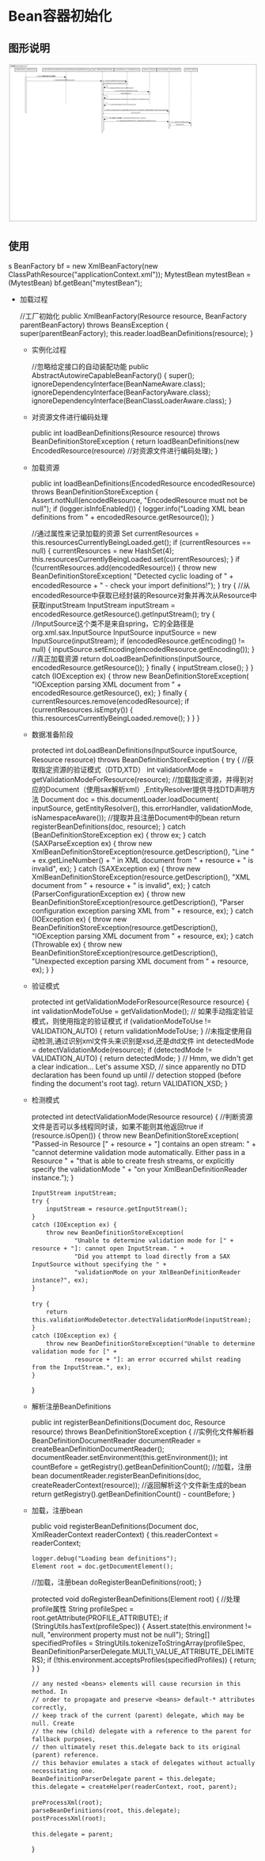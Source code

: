 # Bean容器初始化

## 图形说明

![](assets/loading-bean.png)

## 使用

s
    BeanFactory bf = new XmlBeanFactory(new ClassPathResource("applicationContext.xml"));
    MytestBean mytestBean = (MytestBean) bf.getBean("mytestBean");


* 加载过程


    //工厂初始化
    public XmlBeanFactory(Resource resource, BeanFactory parentBeanFactory) throws BeansException {
    		super(parentBeanFactory);
    		this.reader.loadBeanDefinitions(resource);
    }

  - 实例化过程


      //忽略给定接口的自动装配功能
      public AbstractAutowireCapableBeanFactory() {
  		super();
  		ignoreDependencyInterface(BeanNameAware.class);
  		ignoreDependencyInterface(BeanFactoryAware.class);
  		ignoreDependencyInterface(BeanClassLoaderAware.class);
  	}

  - 对资源文件进行编码处理


    public int loadBeanDefinitions(Resource resource) throws BeanDefinitionStoreException {
  		return loadBeanDefinitions(new EncodedResource(resource) //对资源文件进行编码处理);
  	}

  - 加载资源


    public int loadBeanDefinitions(EncodedResource encodedResource) throws BeanDefinitionStoreException {
		Assert.notNull(encodedResource, "EncodedResource must not be null");
		if (logger.isInfoEnabled()) {
			logger.info("Loading XML bean definitions from " + encodedResource.getResource());
		}

      //通过属性来记录加载的资源
		Set<EncodedResource> currentResources = this.resourcesCurrentlyBeingLoaded.get();
		if (currentResources == null) {
			currentResources = new HashSet<EncodedResource>(4);
			this.resourcesCurrentlyBeingLoaded.set(currentResources);
		}
		if (!currentResources.add(encodedResource)) {
			throw new BeanDefinitionStoreException(
					"Detected cyclic loading of " + encodedResource + " - check your import definitions!");
		}
		try {
      //从encodedResource中获取已经封装的Resource对象并再次从Resource中获取inputStream
			InputStream inputStream = encodedResource.getResource().getInputStream();
			try {
        //InputSource这个类不是来自spring，它的全路径是org.xml.sax.InputSource
				InputSource inputSource = new InputSource(inputStream);
				if (encodedResource.getEncoding() != null) {
					inputSource.setEncoding(encodedResource.getEncoding());
				}
        //真正加载资源
				return doLoadBeanDefinitions(inputSource, encodedResource.getResource());
			}
			finally {
				inputStream.close();
			}
		}
		catch (IOException ex) {
			throw new BeanDefinitionStoreException(
					"IOException parsing XML document from " + encodedResource.getResource(), ex);
		}
		finally {
			currentResources.remove(encodedResource);
			if (currentResources.isEmpty()) {
				this.resourcesCurrentlyBeingLoaded.remove();
			}
		}
	}


  - 数据准备阶段


    protected int doLoadBeanDefinitions(InputSource inputSource, Resource resource)
			throws BeanDefinitionStoreException {
		try {
      //获取指定资源的验证模式（DTD,XTD）
			int validationMode = getValidationModeForResource(resource);
      //加载指定资源，并得到对应的Document（使用sax解析xml）,EntityResolver提供寻找DTD声明方法
			Document doc = this.documentLoader.loadDocument(
					inputSource, getEntityResolver(), this.errorHandler, validationMode, isNamespaceAware());
      //提取并且注册Document中的bean
      return registerBeanDefinitions(doc, resource);
		}
		catch (BeanDefinitionStoreException ex) {
			throw ex;
		}
		catch (SAXParseException ex) {
			throw new XmlBeanDefinitionStoreException(resource.getDescription(),
					"Line " + ex.getLineNumber() + " in XML document from " + resource + " is invalid", ex);
		}
		catch (SAXException ex) {
			throw new XmlBeanDefinitionStoreException(resource.getDescription(),
					"XML document from " + resource + " is invalid", ex);
		}
		catch (ParserConfigurationException ex) {
			throw new BeanDefinitionStoreException(resource.getDescription(),
					"Parser configuration exception parsing XML from " + resource, ex);
		}
		catch (IOException ex) {
			throw new BeanDefinitionStoreException(resource.getDescription(),
					"IOException parsing XML document from " + resource, ex);
		}
		catch (Throwable ex) {
			throw new BeanDefinitionStoreException(resource.getDescription(),
					"Unexpected exception parsing XML document from " + resource, ex);
		}
	}


  - 验证模式


    protected int getValidationModeForResource(Resource resource) {
		int validationModeToUse = getValidationMode();
    // 如果手动指定验证模式，则使用指定的验证模式
		if (validationModeToUse != VALIDATION_AUTO) {
  			return validationModeToUse;
		}
    //未指定使用自动检测,通过识别xml文件头来识别是xsd,还是dtd文件
		int detectedMode = detectValidationMode(resource);
		if (detectedMode != VALIDATION_AUTO) {
			return detectedMode;
		}
		// Hmm, we didn't get a clear indication... Let's assume XSD,
		// since apparently no DTD declaration has been found up until
		// detection stopped (before finding the document's root tag).
		return VALIDATION_XSD;
	}

  - 检测模式


    protected int detectValidationMode(Resource resource) {
    //判断资源文件是否可以多线程同时读，如果不能则其他返回true
		if (resource.isOpen()) {
			throw new BeanDefinitionStoreException(
					"Passed-in Resource [" + resource + "] contains an open stream: " +
					"cannot determine validation mode automatically. Either pass in a Resource " +
					"that is able to create fresh streams, or explicitly specify the validationMode " +
					"on your XmlBeanDefinitionReader instance.");
		}

		InputStream inputStream;
		try {
			inputStream = resource.getInputStream();
		}
		catch (IOException ex) {
			throw new BeanDefinitionStoreException(
					"Unable to determine validation mode for [" + resource + "]: cannot open InputStream. " +
					"Did you attempt to load directly from a SAX InputSource without specifying the " +
					"validationMode on your XmlBeanDefinitionReader instance?", ex);
		}

		try {
			return this.validationModeDetector.detectValidationMode(inputStream);
		}
		catch (IOException ex) {
			throw new BeanDefinitionStoreException("Unable to determine validation mode for [" +
					resource + "]: an error occurred whilst reading from the InputStream.", ex);
		}
	}

  - 解析注册BeanDefinitions


    public int registerBeanDefinitions(Document doc, Resource resource) throws BeanDefinitionStoreException {
      //实例化文件解析器
		BeanDefinitionDocumentReader documentReader = createBeanDefinitionDocumentReader();
		documentReader.setEnvironment(this.getEnvironment());
		int countBefore = getRegistry().getBeanDefinitionCount();
    //加载，注册bean
		documentReader.registerBeanDefinitions(doc, createReaderContext(resource));
    //返回解析这个文件新生成的bean
		return getRegistry().getBeanDefinitionCount() - countBefore;
	}


  - 加载，注册bean


    public void registerBeanDefinitions(Document doc, XmlReaderContext readerContext) {
  		this.readerContext = readerContext;

  		logger.debug("Loading bean definitions");
  		Element root = doc.getDocumentElement();
      //加载，注册bean
  		doRegisterBeanDefinitions(root);
  	}


    protected void doRegisterBeanDefinitions(Element root) {
      //处理profile属性
		String profileSpec = root.getAttribute(PROFILE_ATTRIBUTE);
		if (StringUtils.hasText(profileSpec)) {
			Assert.state(this.environment != null, "environment property must not be null");
			String[] specifiedProfiles = StringUtils.tokenizeToStringArray(profileSpec, BeanDefinitionParserDelegate.MULTI_VALUE_ATTRIBUTE_DELIMITERS);
			if (!this.environment.acceptsProfiles(specifiedProfiles)) {
				return;
			}
		}

		// any nested <beans> elements will cause recursion in this method. In
		// order to propagate and preserve <beans> default-* attributes correctly,
		// keep track of the current (parent) delegate, which may be null. Create
		// the new (child) delegate with a reference to the parent for fallback purposes,
		// then ultimately reset this.delegate back to its original (parent) reference.
		// this behavior emulates a stack of delegates without actually necessitating one.
		BeanDefinitionParserDelegate parent = this.delegate;
		this.delegate = createHelper(readerContext, root, parent);

		preProcessXml(root);
		parseBeanDefinitions(root, this.delegate);
		postProcessXml(root);

		this.delegate = parent;
	}
